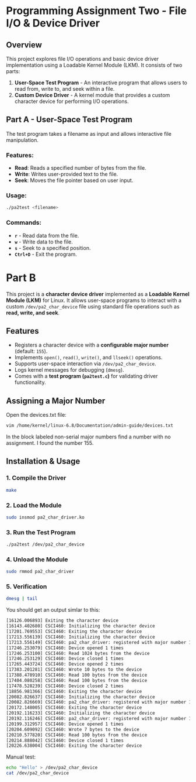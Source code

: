 # Programming Assignment Two - File I/O & Device Driver

## Overview
This project explores file I/O operations and basic device driver implementation using a Loadable Kernel Module (LKM). It consists of two parts:

1. **User-Space Test Program** - An interactive program that allows users to read from, write to, and seek within a file.
2. **Custom Device Driver** - A kernel module that provides a custom character device for performing I/O operations.

## Part A - User-Space Test Program
The test program takes a filename as input and allows interactive file manipulation.

### Features:
- **Read**: Reads a specified number of bytes from the file.
- **Write**: Writes user-provided text to the file.
- **Seek**: Moves the file pointer based on user input.

### Usage:
```sh
./pa2test <filename>
```


### Commands:
- **`r`** - Read data from the file.
- **`w`** - Write data to the file.
- **`s`** - Seek to a specified position.
- **`Ctrl+D`** - Exit the program.

# Part B 

This project is a **character device driver** implemented as a **Loadable Kernel Module (LKM)** for Linux. It allows user-space programs to interact with a custom `/dev/pa2_char_device` file using standard file operations such as **read, write, and seek**.

## **Features**
- Registers a character device with a **configurable major number** (default: `155`).
- Implements `open()`, `read()`, `write()`, and `llseek()` operations.
- Supports user-space interaction via `/dev/pa2_char_device`.
- Logs kernel messages for debugging (`dmesg`).
- Comes with a **test program (`pa2test.c`)** for validating driver functionality.

## **Assigning a Major Number**
Open the devices.txt file:
```bash
vim /home/kernel/linux-6.8/Documentation/admin-guide/devices.txt​
```
In the block labeled non-serial major numbers find a number with no assignment.
I found the number 155.

## **Installation & Usage**
### **1. Compile the Driver**
```bash
make
```

### **2. Load the Module**
```bash
sudo insmod pa2_char_driver.ko
```


### **3. Run the Test Program**
```bash
./pa2test /dev/pa2_char_device
```

### **4. Unload the Module**
```bash
sudo rmmod pa2_char_driver
```

### **5. Verification**
```bash
dmesg | tail
```
You should get an output simlar to this:
```bash
[16126.006893] Exiting the character device
[16143.402680] CSCI460: Initializing the character device
[17201.769553] CSCI460: Exiting the character device
[17213.556139] CSCI460: Initializing the character device
[17213.556149] CSCI460: pa2_char_driver: registered with major number 155
[17246.253079] CSCI460: Device opened 1 times
[17246.253100] CSCI460: Read 1024 bytes from the device
[17246.253129] CSCI460: Device closed 1 times
[17265.443724] CSCI460: Device opened 2 times
[17383.201281] CSCI460: Wrote 10 bytes to the device
[17388.478910] CSCI460: Read 100 bytes from the device
[17404.080258] CSCI460: Read 100 bytes from the device
[17478.528239] CSCI460: Device closed 2 times
[18856.981366] CSCI460: Exiting the character device
[20082.826637] CSCI460: Initializing the character device
[20082.826669] CSCI460: pa2_char_driver: registered with major number 155
[20172.148005] CSCI460: Exiting the character device
[20192.116233] CSCI460: Initializing the character device
[20192.116246] CSCI460: pa2_char_driver: registered with major number 155
[20199.312957] CSCI460: Device opened 1 times
[20204.609092] CSCI460: Wrote 7 bytes to the device
[20210.577820] CSCI460: Read 100 bytes from the device
[20214.888042] CSCI460: Device closed 1 times
[20226.638004] CSCI460: Exiting the character device
```

Manual test:
```bash
echo "Hello" > /dev/pa2_char_device
cat /dev/pa2_char_device
```




